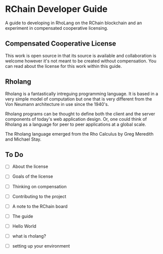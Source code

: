 # RChain Developer Guide
A guide to developing in RhoLang on the RChain blockchain and an experiment in compensated cooperative licensing.

## Compensated Cooperative License
This work is open source in that its source is available and collaboration is welcome however it's not meant to be created without compensation. You can read about the license for this work within this guide.

## Rholang
Rholang is a fantastically intreguing programming language. It is based in a very simple model of computation but one that is very different from the Von Neumann architecture in use since the 1940's.

Rholang programs can be thought to define both the client and the server components of today's web application design. Or, one could think of Rholang as a language for peer to peer applications at a global scale.


The Rholang language emerged from the  Rho Calculus by Greg Meredith and Michael Stay. 


## To Do
- [ ] About the license
- [ ] Goals of the license
- [ ] Thinking on compensation
- [ ] Contributing to the project
- [ ] A note to the RChain board

- [ ] The guide
- [ ] Hello World
- [ ] what is rholang?

- [ ] setting up your environment
        
